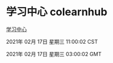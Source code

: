 # 学习中心 colearnhub
[学习中心](http://58.48.52.4:56308/colearnhub/)

2021年 02月 17日 星期三 11:00:02 CST

2021年 02月 17日 星期三 03:00:02 GMT
